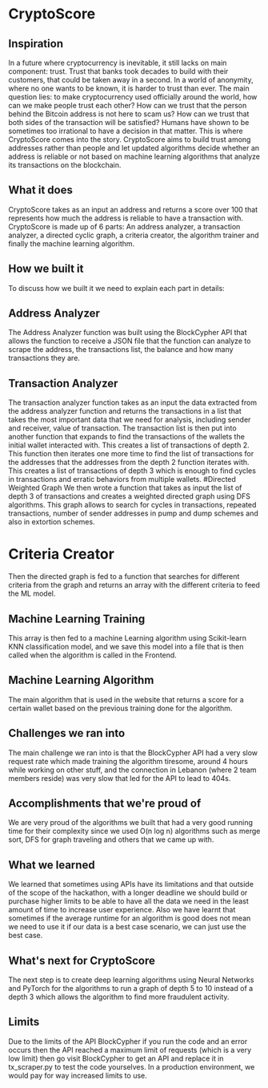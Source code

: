 # CryptoScore
## Inspiration
In a future where cryptocurrency is inevitable, it still lacks on main component: trust. Trust that banks took decades to build with their customers, that could be taken away in a second. In a world of anonymity, where no one wants to be known, it is harder to trust than ever. The main question lies: to make cryptocurrency used officially around the world, how can we make people trust each other? How can we trust that the person behind the Bitcoin address is not here to scam us? How can we trust that both sides of the transaction will be satisfied? 
Humans have shown to be sometimes too irrational to have a decision in that matter. This is where CryptoScore comes into the story. CryptoScore aims to build trust among addresses rather than people and let updated algorithms decide whether an address is reliable or not based on machine learning algorithms that analyze its transactions on the blockchain.
## What it does
CryptoScore takes as an input an address and returns a score over 100 that represents how much the address is reliable to have a transaction with. CryptoScore is made up of 6 parts: An address analyzer, a transaction analyzer, a directed cyclic graph, a criteria creator, the algorithm trainer and finally the machine learning algorithm. 
## How we built it
To discuss how we built it we need to explain each part in details:
## Address Analyzer
The Address Analyzer function was built using the BlockCypher API that allows the function to receive a JSON file that the function can analyze to scrape the address, the transactions list, the balance and how many transactions they are. 
## Transaction Analyzer 
The transaction analyzer function takes as an input the data extracted from the address analyzer function and returns the transactions in a list that takes the most important data that we need for analysis, including sender and receiver, value of transaction.
The transaction list is then put into another function that expands to find the transactions of the wallets the initial wallet interacted with. This creates a list of transactions of depth 2.
This function then iterates one more time to find the list of transactions for the addresses that the addresses from the depth 2 function iterates with.
This creates a list of transactions of depth 3 which is enough to find cycles in transactions and erratic behaviors from multiple wallets.
#Directed Weighted Graph
We then wrote a function that takes as input the list of depth 3 of transactions and creates a weighted directed graph using DFS algorithms. This graph allows to search for cycles in transactions, repeated transactions, number of sender addresses in pump and dump schemes and also in extortion schemes. 
# Criteria Creator
Then the directed graph is fed to a function that searches for different criteria from the graph and returns an array with the different criteria to feed the ML model.
## Machine Learning Training
This array is then fed to a machine Learning algorithm using Scikit-learn KNN classification model, and we save this model into a file that is then called when the algorithm is called in the Frontend.
## Machine Learning Algorithm
The main algorithm that is used in the website that returns a score for a certain wallet based on the previous training done for the algorithm.
## Challenges we ran into
The main challenge we ran into is that the BlockCypher API had a very slow request rate which made training the algorithm tiresome, around 4 hours while working on other stuff, and the connection in Lebanon (where 2 team members reside) was very slow that led for the API to lead to 404s.
## Accomplishments that we're proud of
We are very proud of the algorithms we built that had a very good running time for their complexity since we used O(n log n) algorithms such as merge sort, DFS for graph traveling and others that we came up with.
## What we learned
We learned that sometimes using APIs have its limitations and that outside of the scope of the hackathon, with a longer deadline we should build or purchase higher limits to be able to have all the data we need in the least amount of time to increase user experience.
Also we have learnt that sometimes if the average runtime for an algorithm is good does not mean we need to use it if our data is a best case scenario, we can just use the best case.
## What's next for CryptoScore
The next step is to create deep learning algorithms using Neural Networks and PyTorch for the algorithms to run a graph of depth 5 to 10 instead of a depth 3 which allows the algorithm to find more fraudulent activity.
## Limits
Due to the limits of the API BlockCypher if you run the code and an error occurs then the API reached a maximum limit of requests (which is a very low limit) then go visit BlockCypher to get an API and replace it in tx_scraper.py to test the code yourselves. In a production environment, we would pay for way increased limits to use.
